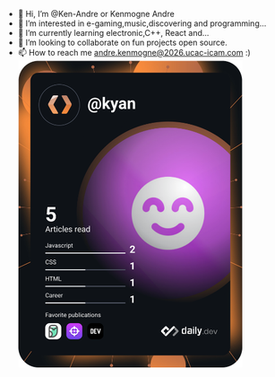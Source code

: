 - 👋 Hi, I’m @Ken-Andre or Kenmogne Andre
- 👀 I’m interested in e-gaming,music,discovering and programming...
- 🌱 I’m currently learning electronic,C++, React and...
- 💞️ I’m looking to collaborate on fun projects open source.
- 📫 How to reach me andre.kenmogne@2026.ucac-icam.com :)
<a href="https://app.daily.dev/DailyDevTips"><img src="https://github.com/Ken-Andre/Ken-Andre/blob/master/devcard.svg" width="400" alt="Ken-Andre Dev Card"/></a>
<!---
Ken-Andre/Ken-Andre is a ✨ special ✨ repository because its `README.md` (this file) appears on your GitHub profile.
You can click the Preview link to take a look at your changes.
--->
